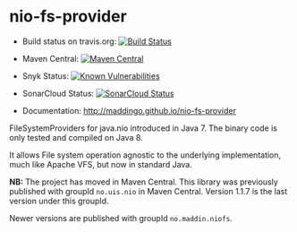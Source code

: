 nio-fs-provider
===============

- Build status on travis.org: [![Build Status](https://travis-ci.org/maddingo/nio-fs-provider.svg?branch=master)](https://travis-ci.org/maddingo/nio-fs-provider)

- Maven Central: [![Maven Central](https://maven-badges.herokuapp.com/maven-central/no.maddin.niofs/nio-fs/badge.svg?style=plastic)](http://search.maven.org/#search%7Cga%7C1%7Cg%3A%22no.maddin.niofs%22)

- Snyk Status: [![Known Vulnerabilities](https://snyk.io/test/github/maddingo/nio-fs-provider/61f838dea1f59aff09699575f7dc95989a3836f3/badge.svg)](https://snyk.io/test/github/maddingo/nio-fs-provider/61f838dea1f59aff09699575f7dc95989a3836f3)

- SonarCloud Status: [![SonarCloud Status](https://sonarcloud.io/api/project_badges/measure?project=no.maddin.niofs%3Anio-fs&metric=alert_status)](https://sonarcloud.io/dashboard?id=no.maddin.niofs%3Anio-fs)

- Documentation: http://maddingo.github.io/nio-fs-provider

FileSystemProviders for java.nio introduced in Java 7. The binary code is only tested and compiled on Java 8.

It allows File system operation agnostic to the underlying implementation,
much like Apache VFS, but now in standard Java.

__NB:__ The project has moved in Maven Central.
This library was previously published with groupId `no.uis.nio` in Maven Central. Version 1.1.7 is the last version under this groupId.

Newer versions are published with groupId `no.maddin.niofs`.
